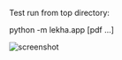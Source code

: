 Test run from top directory:

  python -m lekha.app [pdf ...]


![screenshot](https://www.enlightenment.org/ss/e-55107cddb2ba83.22412110.jpg "Screenshot")
